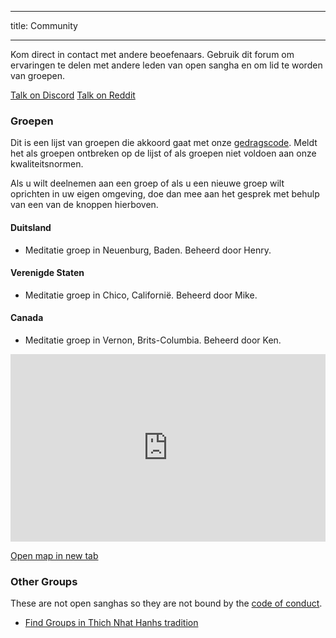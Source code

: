 * * *

title: Community

* * *

Kom direct in contact met andere beoefenaars. Gebruik dit forum om ervaringen te delen met andere leden van open sangha en om lid te worden van groepen.

[Talk on Discord](https://discord.gg/Tyqd22a?classes=btn,btn-primary) [Talk on Reddit](https://www.reddit.com/r/OpenBuddhaDharma/?classes=btn,btn-primary)

### Groepen

Dit is een lijst van groepen die akkoord gaat met onze [gedragscode](../code/). Meldt het als groepen ontbreken op de lijst of als groepen niet voldoen aan onze kwaliteitsnormen.

Als u wilt deelnemen aan een groep of als u een nieuwe groep wilt oprichten in uw eigen omgeving, doe dan mee aan het gesprek met behulp van een van de knoppen hierboven.

#### Duitsland

- Meditatie groep in Neuenburg, Baden. Beheerd door Henry.

#### Verenigde Staten

- Meditatie groep in Chico, Californië. Beheerd door Mike.

#### Canada

- Meditatie groep in Vernon, Brits-Columbia. Beheerd door Ken.

<p>
<iframe width="100%" height="300px" frameborder="0" src="https://umap.openstreetmap.fr/en/map/open-sanghas_179302?scaleControl=false&miniMap=false&scrollWheelZoom=true&zoomControl=false&allowEdit=false&moreControl=true&searchControl=null&tilelayersControl=null&embedControl=null&datalayersControl=true&onLoadPanel=undefined&captionBar=false" mark="crwd-mark"></iframe><p><a href="https://umap.openstreetmap.fr/en/map/open-sanghas_179302">Open map in new tab</a></p>
</p>

### Other Groups

These are not open sanghas so they are not bound by the [code of conduct](../code/).

- [Find Groups in Thich Nhat Hanhs tradition](https://plumvillage.org/about/international-sangha-directory/)